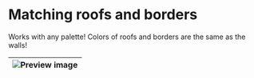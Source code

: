 # Matching roofs and borders

Works with any palette!
Colors of roofs and borders are the same as the walls!


| ![Preview image](Preview.png) | 
|---|